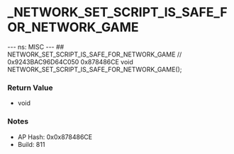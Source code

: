 # _NETWORK_SET_SCRIPT_IS_SAFE_FOR_NETWORK_GAME

--- ns: MISC --- ## NETWORK_SET_SCRIPT_IS_SAFE_FOR_NETWORK_GAME  // 0x9243BAC96D64C050 0x878486CE void NETWORK_SET_SCRIPT_IS_SAFE_FOR_NETWORK_GAME();

### Return Value
* void

### Notes
* AP Hash: 0x0x878486CE
* Build: 811

